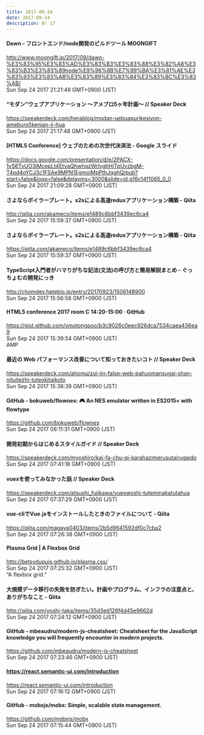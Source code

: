 ```yaml
---
title: 2017-09-24
date: 2017-09-24
description: B! 17
---
```


#### Dawn - フロントエンド/node開発のビルドツール MOONGIFT
http://www.moongift.jp/2017/09/dawn-%E3%83%95%E3%83%AD%E3%83%B3%E3%83%88%E3%82%A8%E3%83%B3%E3%83%89node%E9%96%8B%E7%99%BA%E3%81%AE%E3%83%93%E3%83%AB%E3%83%89%E3%83%84%E3%83%BC%E3%83%AB/<br>
Sun Sep 24 2017 21:21:48 GMT+0900 (JST)<br>


#### “モダン”ウェブアプリケーション  〜アメブロ5ヶ年計画〜 // Speaker Deck
https://speakerdeck.com/herablog/modan-uebuapurikesiyon-ameburo5kenian-ji-hua<br>
Sun Sep 24 2017 21:17:48 GMT+0900 (JST)<br>


#### [HTML5 Conference] ウェブのための次世代決済法 - Google スライド
https://docs.google.com/presentation/d/e/2PACX-1vS6TvUO3iMcepLt4EtvaQhwhqzWrlvghHiTpUvzbgM-T4pd4oYCJ3c1FSAe9MPN1EgmoiMpPthJqghQ/pub?start=false&loop=false&delayms=3000&slide=id.g16c14f1065_0_0<br>
Sun Sep 24 2017 21:09:28 GMT+0900 (JST)<br>


#### さよならボイラープレート。s2sによる高速reduxアプリケーション構築 - Qiita
http://qiita.com/akameco/items/e1489c6bbf3439ec6ca4<br>
Sun Sep 24 2017 15:59:37 GMT+0900 (JST)<br>


#### さよならボイラープレート。s2sによる高速reduxアプリケーション構築 - Qiita
https://qiita.com/akameco/items/e1489c6bbf3439ec6ca4<br>
Sun Sep 24 2017 15:59:37 GMT+0900 (JST)<br>


#### TypeScript入門者がハマりがちな記法(文法)の呼び方と簡易解説まとめ - ぐっちょむの開発にっき
http://chomdev.hateblo.jp/entry/20170923/1506148900<br>
Sun Sep 24 2017 15:56:58 GMT+0900 (JST)<br>


#### HTML5 conference 2017 room C 14:20-15:00 · GitHub
https://gist.github.com/ymotongpoo/b3c9026c0eec926dca7534caea436ea9<br>
Sun Sep 24 2017 15:39:54 GMT+0900 (JST)<br>
AMP


#### 最近の Web パフォーマンス改善について知っておきたいコト // Speaker Deck
https://speakerdeck.com/ahomu/zui-jin-false-web-pahuomansugai-shan-nituitezhi-tuteokitaikoto<br>
Sun Sep 24 2017 15:38:39 GMT+0900 (JST)<br>


#### GitHub - bokuweb/flownes: 🎮  An NES emulator written in ES2015+ with flowtype
https://github.com/bokuweb/flownes<br>
Sun Sep 24 2017 08:11:31 GMT+0900 (JST)<br>


#### 開発初期からはじめるスタイルガイド // Speaker Deck
https://speakerdeck.com/myoshiro/kai-fa-chu-qi-karahazimerusutairugaido<br>
Sun Sep 24 2017 07:41:18 GMT+0900 (JST)<br>


#### vuexを使ってみなかった話 // Speaker Deck
https://speakerdeck.com/atsushi_fujikawa/vuexwoshi-tuteminakatutahua<br>
Sun Sep 24 2017 07:37:29 GMT+0900 (JST)<br>


#### vue-cliでVue.jsをインストールしたときのファイルについて - Qiita
https://qiita.com/magaya0403/items/2b5d9641592df0c7cba2<br>
Sun Sep 24 2017 07:26:38 GMT+0900 (JST)<br>


#### Plasma Grid | A Flexbox Grid
http://betsydupuis.github.io/plasma.css/<br>
Sun Sep 24 2017 07:25:32 GMT+0900 (JST)<br>
“A flexbox grid.”


#### 大規模データ移行の失敗を防ぎたい。計画やプログラム、インフラの注意点と、ありがちなこと - Qiita
http://qiita.com/yoshi-taka/items/35d3ed126f4d45e9662d<br>
Sun Sep 24 2017 07:24:12 GMT+0900 (JST)<br>


#### GitHub - mbeaudru/modern-js-cheatsheet: Cheatsheet for the JavaScript knowledge you will frequently encounter in modern projects.
https://github.com/mbeaudru/modern-js-cheatsheet<br>
Sun Sep 24 2017 07:23:46 GMT+0900 (JST)<br>


#### https://react.semantic-ui.com/introduction
https://react.semantic-ui.com/introduction<br>
Sun Sep 24 2017 07:16:12 GMT+0900 (JST)<br>


#### GitHub - mobxjs/mobx: Simple, scalable state management.
https://github.com/mobxjs/mobx<br>
Sun Sep 24 2017 07:15:44 GMT+0900 (JST)<br>


